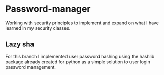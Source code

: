 # Password-manager
Working with security principles to implement and expand on what I have learned in my security classes.

## Lazy sha
For this branch I implemented user password hashing using the hashlib package already created for python as a simple solution to user login password management.

